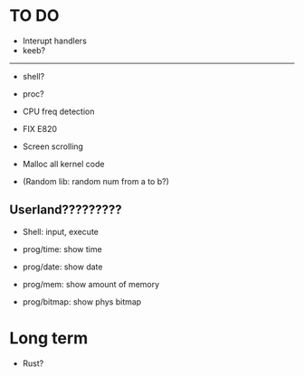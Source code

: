 # TO DO
 - Interupt handlers
 - keeb?
----------------
 - shell?
 - proc?
 - CPU freq detection

 - FIX E820
 - Screen scrolling
 - Malloc all kernel code
 - (Random lib: random num from a to b?)

## Userland?????????
 - Shell: input, execute

 - prog/time: show time
 - prog/date: show date
 - prog/mem: show amount of memory
 - prog/bitmap: show phys bitmap

# Long term
 - Rust?
